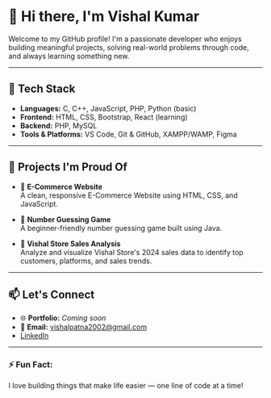 # 👋 Hi there, I'm Vishal Kumar

Welcome to my GitHub profile! I'm a passionate developer who enjoys building meaningful projects, solving real-world problems through code, and always learning something new.

---

## 🔧 Tech Stack
- **Languages:** C, C++, JavaScript, PHP, Python (basic)
- **Frontend:** HTML, CSS, Bootstrap, React (learning)
- **Backend:** PHP, MySQL
- **Tools & Platforms:** VS Code, Git & GitHub, XAMPP/WAMP, Figma

---

## 📌 Projects I'm Proud Of
- 🔐 **E-Commerce Website**  
  A clean, responsive E-Commerce Website using HTML, CSS, and JavaScript.

- 🧮 **Number Guessing Game**  
  A beginner-friendly number guessing game built using Java.

- 🎲 **Vishal Store Sales Analysis**  
  Analyze and visualize Vishal Store's 2024 sales data to identify top customers, platforms, and sales trends.

---

## 📫 Let's Connect
- 🌐 **Portfolio:** _Coming soon_
- 📧 **Email:** vishalpatna2002@gmail.com
- [LinkedIn](https://www.linkedin.com/in/vishal-kumar-v6)


---

### ⚡ Fun Fact:
I love building things that make life easier — one line of code at a time!
